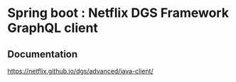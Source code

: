 # Spring boot : Netflix DGS Framework GraphQL client

## Documentation

https://netflix.github.io/dgs/advanced/java-client/